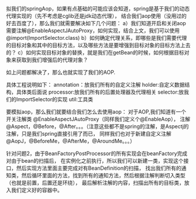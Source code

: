 拟我们的springAop，如果有点基础的可能应该会知道，spring是基于我们的动态代理实现的（先不考虑是cglib还是jdk动态代理），
结合我们aop使用（没用过的好去百度了），那么我们就需要解决如下几个问题：
a）我们知道开启和关闭aop需要注解@EnableAspectJAutoProxy，如何实现，结合上文，我们可以使用@import(ImportSelector.class)
b）如何确定代理关系，即哪些是我们需要代理的目标对象和其中的目标方法，以及哪些方法是要增强到目标对象的目标方法上去的？
c）如何实现目标对象的替换，就是我们在getBean的时候，如何根据目标对象来获取到我们增强后的代理对象？

如上问题都解决了，那么也就实现了我们的AOP.


具体工程说明如下：
annotation：放我们所有的自定义注解
holder:自定义数据结构，具体类后面说
processor:放我们所有的后置处理器及代理相关
selector:放我们的ImportSelector的实现
util:工具类

要模拟aop，那么我们就要结合我们怎么去使用aop：
对于AOP,我们知道有一个开关注解类 @EnableAspectJAutoProxy（同样我们定义个@EnableAop），
注解@Aspect，@Before，@After。。。（注意这些都不是spring的注解，是Aspectj的注解，只是我们spring直接引用了而已，
同样我们也对于新建自定义注解@AopJ，@BeforeMe，@AfterMe，@AroundMe。。。）

针对问题2，由于BeanFactoryPostProcessor的所有实现会在beanFactory完成对由于bean的扫描后，
在实例化之前执行，所以我们可以新建一类，实现这个接口，然后实现方法里面主要完成对有BeanDefinition的扫描，
找出我们所有的通知类，然后循环里面的方法，找到所有的通知方法，然后根据注解判断切入类型（也就是前置，后置还是环绕），
最后解析注解的内容，扫描出所有的目标类，放入我们定义好的容器中。